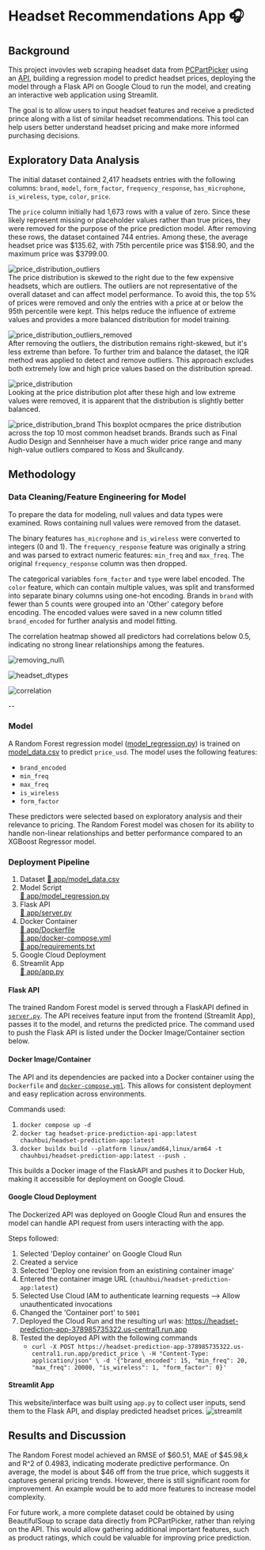 # Headset Recommendations App 🎧

## Background
This project invovles web scraping headset data from [PCPartPicker](https://pcpartpicker.com) using an [API](https://github.com/JonathanVusich/pcpartpicker/blob/master/README.md), building a regression model to predict headset prices, deploying the model through a Flask API on Google Cloud to run the model, and creating an interactive web application using Streamlit. 

The goal is to allow users to input headset features and receive a predicted prince along with a list of similar headset recommendations. This tool can help users better understand headset pricing and make more informed purchasing decisions. 

## Exploratory Data Analysis
The initial dataset contained 2,417 headsets entries with the following columns: `brand`, `model`, `form_factor`, `frequency_response`, `has_microphone`, `is_wireless`, `type`, `color`, `price`. 

The `price` column initially had 1,673 rows with a value of zero. Since these likely represent missing or placeholder values rather than true prices, they were removed for the purpose of the price prediction model. After removing these rows, the dataset contained 744 entries. Among these, the average headset price was $135.62, with 75th percentile price was $158.90, and the maximum price was $3799.00. 

![price_distribution_outliers](https://github.com/user-attachments/assets/8e8d2efe-0ee5-4910-b170-c5ae2175d659)\
The price distribution is skewed to the right due to the few expensive headsets, which are outliers. The outliers are not representative of the overall dataset and can affect model performance. To avoid this, the top 5% of prices were removed and only the entries with a price at or below the 95th percentile were kept. This helps reduce the influence of extreme values and provides a more balanced distribution for model training. 

![price_distribution_outliers_removed](https://github.com/user-attachments/assets/45fd8a19-db4b-4d5f-a4cd-45b427863aed)\
After removing the outliers, the distribution remains right-skewed, but it's less extreme than before. To further trim and balance the dataset, the IQR method was applied to detect and remove outliers. This approach excludes both extremely low and high price values based on the distribution spread. 

![price_distribution](https://github.com/user-attachments/assets/dc3b8a5c-d62a-4e75-85cd-40199258fb96)\
Looking at the price distribution plot after these high and low extreme values were removed, it is apparent that the distribution is slightly better balanced. 

![price_distribution_brand](https://github.com/user-attachments/assets/c09a5915-97d4-4071-b577-d1a60ce818cb)
This boxplot ocmpares the price distribution across the top 10 most common headset brands. Brands such as Final Audio Design and Sennheiser have a much wider price range and many high-value outliers compared to Koss and Skullcandy. 

## Methodology

### Data Cleaning/Feature Engineering for Model
To prepare the data for modeling, null values and data types were examined. Rows containing null values were removed from the dataset.

The binary features `has_microphone` and `is_wireless` were converted to integers (0 and 1).  The `frequency_response` feature was originally a string and was parsed to extract numeric features: `min_freq` and `max_freq`. The original `frequency_response` column was then dropped. 

The categorical variables `form_factor` and `type` were label encoded. The `color` feature, which can contain multiple values, was split and transformed into separate binary columns using one-hot encoding. Brands in `brand` with fewer than 5 counts were grouped into an 'Other' category before encoding. The encoded values were saved in a new column titled `brand_encoded` for further analysis and model fitting. 

The correlation heatmap showed all predictors had correlations below 0.5, indicating no strong linear relationships among the features.

![removing_null](https://github.com/user-attachments/assets/ce3873a7-e284-45ab-a684-b60ff459a6a7)\

![headset_dtypes](https://github.com/user-attachments/assets/bfd2a3e5-7305-4c43-b4ef-eee2f5f36e67)

![correlation](https://github.com/user-attachments/assets/74e2dcf3-00dd-482d-9bf6-c77e67162805)

--
### Model
A Random Forest regression model ([model_regression.py](https://github.com/hoangchb/STAT-418-Final-Project/blob/main/app/model_regression.py)) is trained on [model_data.csv](https://github.com/hoangchb/STAT-418-Final-Project/blob/main/app/model_data.csv) to predict `price_usd`. The model uses the following features: 
- `brand_encoded`
- `min_freq`
- `max_freq`
- `is_wireless`
- `form_factor`

These predictors were selected based on exploratory analysis and their relevance to pricing. The Random Forest model was chosen for its ability to handle non-linear relationships and better performance compared to an XGBoost Regressor model. 

### Deployment Pipeline
1. Dataset
   [📁 app/model_data.csv](https://github.com/hoangchb/STAT-418-Final-Project/blob/main/app/model_data.csv)  
2. Model Script  
   [📁 app/model_regression.py](https://github.com/hoangchb/STAT-418-Final-Project/blob/main/app/model_regression.py)
3. Flask API\
   [📁 app/server.py](https://github.com/hoangchb/STAT-418-Final-Project/blob/main/app/server.py)
4. Docker Container\
   [📁 app/Dockerfile](https://github.com/hoangchb/STAT-418-Final-Project/blob/main/app/Dockerfile)\
   [📁 app/docker-compose.yml](https://github.com/hoangchb/STAT-418-Final-Project/blob/main/app/docker-compose.yml)\
   [📁 app/requirements.txt](https://github.com/hoangchb/STAT-418-Final-Project/blob/main/app/requirements.txt)
5. Google Cloud Deployment
6. Streamlit App\
   [📁 app/app.py](https://github.com/hoangchb/STAT-418-Final-Project/blob/main/app/app.py)

#### Flask API
The trained Random Forest model is served through a FlaskAPI defined in [`server.py`]((https://github.com/hoangchb/STAT-418-Final-Project/blob/main/app/server.py)). The API receives feature input from the frontend (Streamlit App), passes it to the model, and returns the predicted price. The command used to push the Flask API is listed under the Docker Image/Container section below.

#### Docker Image/Container
The API and its dependencies are packed into a Docker container using the `Dockerfile` and [`docker-compose.yml`](https://github.com/hoangchb/STAT-418-Final-Project/blob/main/app/docker-compose.yml). This allows for consistent deployment and easy replication across environments. 

Commands used: 
1. `docker compose up -d`
2. `docker tag headset-price-prediction-api-app:latest chauhbui/headset-prediction-app:latest`
3. `docker buildx build --platform linux/amd64,linux/arm64 -t chauhbui/headset-prediction-app:latest --push .`

This builds a Docker image of the FlaskAPI and pushes it to Docker Hub, making it accessible for deployment on Google Cloud. 

#### Google Cloud Deployment
The Dockerized API was deployed on Google Cloud Run and ensures the model can handle API request from users interacting with the app. 

Steps followed:
1. Selected 'Deploy container' on Google Cloud Run 
2. Created a service
3. Selected 'Deploy one revision from an existining container image'
4. Entered the container image URL (`chauhbui/headset-prediction-app:latest`)
5. Selected Use Cloud IAM to authenticate learning requests --> Allow unauthenticated invocations
6. Changed the 'Container port' to `5001`
7. Deployed the Cloud Run and the resulting url was: https://headset-prediction-app-378985735322.us-central1.run.app
8. Tested the deployed API with the following commands
      - `curl -X POST https://headset-prediction-app-378985735322.us-central1.run.app/predict_price \ -H "Content-Type: application/json" \ -d '{"brand_encoded": 15, "min_freq": 20, "max_freq": 20000, "is_wireless": 1, "form_factor": 0}' `

#### Streamlit App
This website/interface was built using `app.py` to collect user inputs, send them to the Flask API, and display predicted headset prices. 
![streamlit](https://github.com/user-attachments/assets/151b6527-6c01-4d67-9bbf-1971c341557e)


## Results and Discussion
The Random Forest model achieved an RMSE of $60.51, MAE of $45.98,k and R^2 of 0.4983, indicating moderate predictive performance. On average, the model is about $46 off from the true price, which suggests it captures general pricing trends. However, there is still significant room for improvement. An example would be to add more features to increase model complexity.

For future work, a more complete dataset could be obtained by using BeautifulSoup to scrape data directly from PCPartPicker, rather than relying on the API. This would allow gathering additional important features, such as product ratings, which could be valuable for improving price prediction.
